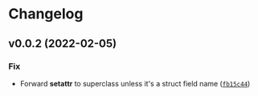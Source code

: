 # Changelog

<!--next-version-placeholder-->

## v0.0.2 (2022-02-05)
### Fix
* Forward __setattr__ to superclass unless it's a struct field name ([`fb15c44`](https://github.com/shawwn/pyembc/commit/fb15c4499bdf0d4e3a6302f058c43771a43d992b))
